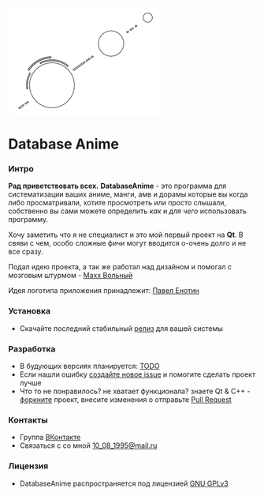 ![Logo](./images/DBA_logo_m.png)

# Database Anime

### Интро

**Рад приветствовать всех.**
**DatabaseAnime** - это программа для систематизации ваших аниме, манги, амв и дорамы
которые вы когда либо просматривали, хотите просмотреть или просто слышали, собственно
вы сами можете определить *как* и *для чего* использовать программу.

Хочу заметить что я не специалист и это мой первый проект на **Qt**.
В свяви с чем, особо сложные фичи могут вводится о-очень долго и не все сразу.

Подал идею проекта, а так же работал над дизайном и помогал 
с мозговым штурмом - [Maxx Вольный](https://vk.com/id233189085)

Идея логотипа приложения принадлежит: [Павел Енотин](https://vk.com/everydayiamsuffering)

### Установка
- Скачайте последний стабильный [релиз](./releases) для вашей системы

### Разработка
- В будующих версиях планируется: [TODO](./ToDo.md)
- Если нашли ошибку [создайте новое issue](./issues/new) и помогите сделать проект лучше
- Что то не понравилось? не хватает функционала? знаете Qt & C++ - [форкните](./fork) проект, внесите изменения о отправьте [Pull Request](./pulls)

### Контакты
- Группа [ВКонтакте](https://vk.com/db_anime)
- Связаться с со мной [10_08_1995@mail.ru](mailto:10_08_1995@mail.ru)

### Лицензия
- DatabaseAnime распространяется под лицензией [GNU GPLv3](./LICENSE)
